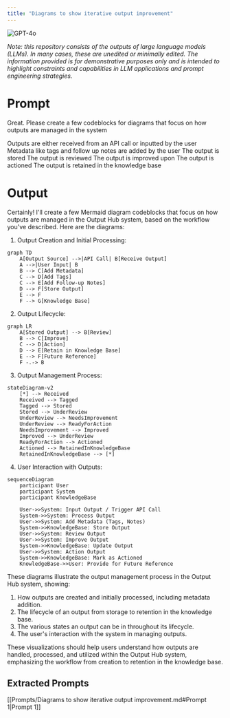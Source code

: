 ```yaml
---
title: "Diagrams to show iterative output improvement"
---
```

![GPT-4o](https://img.shields.io/badge/GPT--4o-3333FF?style=for-the-badge&logo=openai&logoColor=white)



*Note: this repository consists of the outputs of large language models (LLMs). In many cases, these are unedited or minimally edited. The information provided is for demonstrative purposes only and is intended to highlight constraints and capabilities in LLM applications and prompt engineering strategies.*


# Prompt

Great. 
Please create a few codeblocks for diagrams that focus on how outputs are managed in the system

Outputs are either received from an API call or inputted by the user
Metadata like tags and follow up notes are added by the user
The output is stored
The output is reviewed
The output is improved upon
The output is actioned
The output is retained in the knowledge base

# Output

Certainly! I'll create a few Mermaid diagram codeblocks that focus on how outputs are managed in the Output Hub system, based on the workflow you've described. Here are the diagrams:

1. Output Creation and Initial Processing:

```mermaid
graph TD
    A[Output Source] -->|API Call| B[Receive Output]
    A -->|User Input| B
    B --> C[Add Metadata]
    C --> D[Add Tags]
    C --> E[Add Follow-up Notes]
    D --> F[Store Output]
    E --> F
    F --> G[Knowledge Base]
```

2. Output Lifecycle:

```mermaid
graph LR
    A[Stored Output] --> B[Review]
    B --> C[Improve]
    C --> D[Action]
    D --> E[Retain in Knowledge Base]
    E --> F[Future Reference]
    F -.-> B
```

3. Output Management Process:

```mermaid
stateDiagram-v2
    [*] --> Received
    Received --> Tagged
    Tagged --> Stored
    Stored --> UnderReview
    UnderReview --> NeedsImprovement
    UnderReview --> ReadyForAction
    NeedsImprovement --> Improved
    Improved --> UnderReview
    ReadyForAction --> Actioned
    Actioned --> RetainedInKnowledgeBase
    RetainedInKnowledgeBase --> [*]
```

4. User Interaction with Outputs:

```mermaid
sequenceDiagram
    participant User
    participant System
    participant KnowledgeBase

    User->>System: Input Output / Trigger API Call
    System->>System: Process Output
    User->>System: Add Metadata (Tags, Notes)
    System->>KnowledgeBase: Store Output
    User->>System: Review Output
    User->>System: Improve Output
    System->>KnowledgeBase: Update Output
    User->>System: Action Output
    System->>KnowledgeBase: Mark as Actioned
    KnowledgeBase->>User: Provide for Future Reference
```

These diagrams illustrate the output management process in the Output Hub system, showing:

1. How outputs are created and initially processed, including metadata addition.
2. The lifecycle of an output from storage to retention in the knowledge base.
3. The various states an output can be in throughout its lifecycle.
4. The user's interaction with the system in managing outputs.

These visualizations should help users understand how outputs are handled, processed, and utilized within the Output Hub system, emphasizing the workflow from creation to retention in the knowledge base.

 




## Extracted Prompts
[[Prompts/Diagrams to show iterative output improvement.md#Prompt 1|Prompt 1]]
